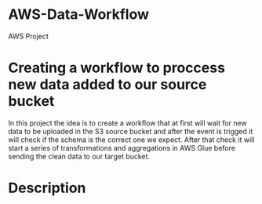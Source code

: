 # AWS-Data-Workflow
AWS Project

# Creating a workflow to proccess new data added to our source bucket

In this project the idea is to create a workflow that at first will wait for new data to be uploaded in the S3 source bucket and after the event is trigged it will check if the schema is the correct one we expect.
After that check it will start a series of transformations and aggregations in AWS Glue before sending the clean data to our target bucket. 



# Description
